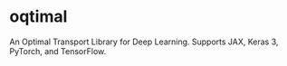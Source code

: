 # oqtimal
An Optimal Transport Library for Deep Learning. Supports JAX, Keras 3, PyTorch, and TensorFlow.
